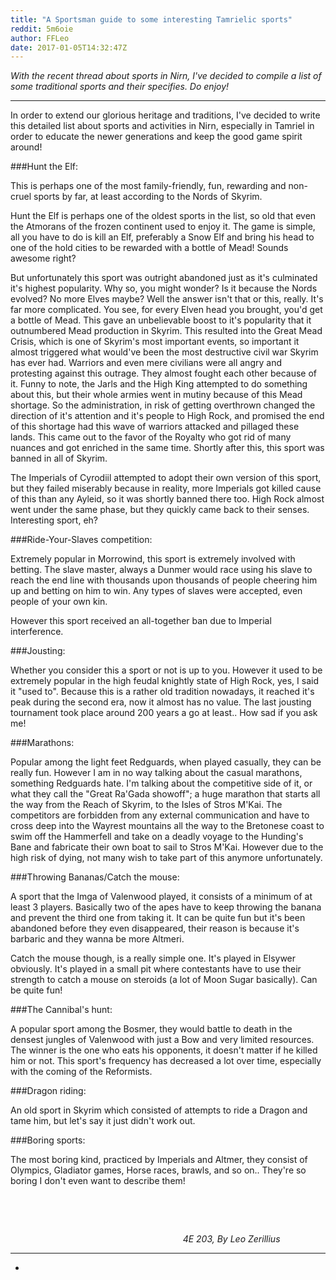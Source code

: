 ```yaml
---
title: "A Sportsman guide to some interesting Tamrielic sports"
reddit: 5m6oie
author: FFLeo
date: 2017-01-05T14:32:47Z
---
```


*With the recent thread about sports in Nirn, I've decided to compile a list of some traditional sports and their specifies. Do enjoy!*

***

In order to extend our glorious heritage and traditions, I've decided to write this detailed list about sports and activities in Nirn, especially in Tamriel in order to educate the newer generations and keep the good game spirit around!

###Hunt the Elf:

This is perhaps one of the most family-friendly, fun, rewarding and non-cruel sports by far, at least according to the Nords of Skyrim.

Hunt the Elf is perhaps one of the oldest sports in the list, so old that even the Atmorans of the frozen continent used to enjoy it. The game is simple, all you have to do is kill an Elf, preferably a Snow Elf and bring his head to one of the hold cities to be rewarded with a bottle of Mead! Sounds awesome right? 

But unfortunately this sport was outright abandoned just as it's culminated it's highest popularity. Why so, you might wonder? Is it because the Nords evolved? No more Elves maybe? Well the answer isn't that or this, really. It's far more complicated. You see, for every Elven head you brought, you'd get a bottle of Mead. This gave an unbelievable boost to it's popularity that it outnumbered Mead production in Skyrim. This resulted into the Great Mead Crisis, which is one of Skyrim's most important events, so important it almost triggered what would've been the most destructive civil war Skyrim has ever had. Warriors and even mere civilians were all angry and protesting against this outrage. They almost fought each other because of it. Funny to note, the Jarls and the High King attempted to do something about this, but their whole armies went in mutiny because of this Mead shortage. So the administration, in risk of getting overthrown changed the direction of it's attention and it's people to High Rock, and promised the end of this shortage had this wave of warriors attacked and pillaged these lands. This came out to the favor of the Royalty who got rid of many nuances and got enriched in the same time. Shortly after this, this sport was banned in all of Skyrim.

The Imperials of Cyrodiil attempted to adopt their own version of this sport, but they failed miserably because in reality, more Imperials got killed cause of this than any Ayleid, so it was shortly banned there too. High Rock almost went under the same phase, but they quickly came back to their senses. Interesting sport, eh?

###Ride-Your-Slaves competition:

Extremely popular in Morrowind, this sport is extremely involved with betting. The slave master, always a Dunmer would race using his slave to reach the end line with thousands upon thousands of people cheering him up and betting on him to win. Any types of slaves were accepted, even people of your own kin.

However this sport received an all-together ban due to Imperial interference.

###Jousting:

Whether you consider this a sport or not is up to you. However it used to be extremely popular in the high feudal knightly state of High Rock, yes, I said it "used to". Because this is a rather old tradition nowadays, it reached it's peak during the second era, now it almost has no value. The last jousting tournament took place around 200 years a go at least.. How sad if you ask me!

###Marathons: 

Popular among the light feet Redguards, when played casually, they can be really fun. However I am in no way talking about the casual marathons, something Redguards hate. I'm talking about the competitive side of it, or what they call the "Great Ra'Gada showoff"; a huge marathon that starts all the way from the Reach of Skyrim, to the Isles of Stros M'Kai. The competitors are forbidden from any external communication and have to cross deep into the Wayrest mountains all the way to the Bretonese coast to swim off the Hammerfell and take on a deadly voyage to the Hunding's Bane and fabricate their own boat to sail to Stros M'Kai. However due to the high risk of dying, not many wish to take part of this anymore unfortunately.

###Throwing Bananas/Catch the mouse:

A sport that the Imga of Valenwood played, it consists of a minimum of at least 3 players. Basically two of the apes have to keep throwing the banana and prevent the third one from taking it. It can be quite fun but it's been abandoned before they even disappeared, their reason is because it's barbaric and they wanna be more Altmeri.

Catch the mouse though, is a really simple one. It's played in Elsywer obviously. It's played in a small pit where contestants have to use their strength to catch a mouse on steroids (a lot of Moon Sugar basically). Can be quite fun!

###The Cannibal's hunt:

A popular sport among the Bosmer, they would battle to death in the densest jungles of Valenwood with just a Bow and very limited resources. The winner is the one who eats his opponents, it doesn't matter if he killed him or not. This sport's frequency has decreased a lot over time, especially with the coming of the Reformists.

###Dragon riding:

An old sport in Skyrim which consisted of attempts to ride a Dragon and tame him, but let's say it just didn't work out.

###Boring sports:

The most boring kind, practiced by Imperials and Altmer, they consist of Olympics, Gladiator games, Horse races, brawls, and so on.. They're so boring I don't even want to describe them!

  ‌  ‌

  ‌ ‌  ‌

 ‌  ‌  ‌  ‌  ‌  ‌  ‌  ‌  ‌  ‌  ‌  ‌  ‌  ‌  ‌  ‌  ‌  ‌  ‌  ‌  ‌  ‌  ‌  ‌  ‌  ‌  ‌  ‌  ‌  ‌  ‌  ‌  ‌  ‌  ‌  ‌  ‌  ‌  ‌  ‌  ‌  ‌  ‌  ‌  ‌ 
 ‌  ‌  ‌  ‌  ‌  ‌  ‌  ‌  ‌  ‌ ‌  ‌ ‌  ‌ ‌  ‌ ‌  ‌ ‌  ‌ ‌  ‌ ‌  ‌ ‌  ‌ ‌  ‌ ‌  ‌ ‌  ‌ ‌  ‌ ‌  ‌ ‌  ‌ ‌  ‌ ‌  ‌ ‌  ‌ ‌  ‌ ‌  ‌ ‌  ‌ ‌  ‌ ‌  ‌ ‌  ‌ ‌  ‌ ‌  ‌ ‌  ‌ ‌  ‌ ‌  ‌  ‌  ‌  ‌  ‌  ‌  ‌  ‌  ‌  ‌  ‌  ‌  ‌  ‌  ‌  ‌  ‌  ‌  ‌  ‌  ‌  ‌  ‌  ‌  ‌  ‌  ‌  ‌  ‌  ‌  ‌  ‌  ‌  ‌  ‌  ‌  ‌  ‌  ‌  ‌   ‌  ‌  ‌  ‌  ‌  ‌  ‌  ‌  ‌  ‌  ‌  ‌  ‌  ‌  ‌  ‌  ‌  ‌  ‌  ‌  ‌  ‌  ‌  ‌  ‌  ‌  ‌  ‌  ‌  ‌  ‌  ‌  ‌  ‌  ‌  ‌ ‌  ‌  ‌ ‌  ‌  ‌ ‌  ‌  ‌ ‌  ‌  ‌ ‌  ‌  ‌ *4E 203, By Leo Zerillius*

***
*
